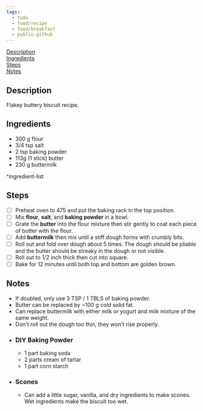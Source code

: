 ```yaml
---
tags: 
  - todo 
  - food/recipe 
  - food/breakfast
  - public-github
---
```


[Description](#Description)  
[Ingredients](#Ingredients)  
[Steps](#Steps)  
[Notes](#Notes)  

## Description
Flakey buttery biscuit recipe. 

## Ingredients

- 300 g flour
- 3/4 tsp salt
- 2 tsp baking powder
- 113g (1 stick) butter
- 230 g buttermilk

^ingredient-list

## Steps

- [ ] Preheat oven to 475 and put the baking rack in the top position.
- [ ] Mix **flour**, **salt**, and **baking powder** in a bowl.
- [ ] Grate the **butter** into the flour mixture then stir gently to coat each piece of butter with the flour.
- [ ] Add **buttermilk** then mix until a stiff dough forms with crumbly bits. 
- [ ] Roll out and fold over dough about 5 times. The dough should be pliable and the butter should be streaky in the dough or not visible. 
- [ ] Roll out to 1/2 inch thick then cut into square.
- [ ] Bake for 12 minutes until both top and bottom are golden brown. 

## Notes

- If doubled, only use 3 TSP / 1 TBLS of baking powder. 
- Butter can be replaced by ~100 g cold solid fat.
- Can replace buttermilk with either milk or yogurt and milk mixture of the same weight. 
- Don't roll out the dough too thin, they won't rise properly.
- ### DIY Baking Powder 
	- 1 part baking soda
	- 2 parts cream of tartar
	- 1 part corn starch
- ### Scones
	- Can add a little sugar, vanilla, and dry ingredients to make scones. Wet ingredients make the biscuit too wet.